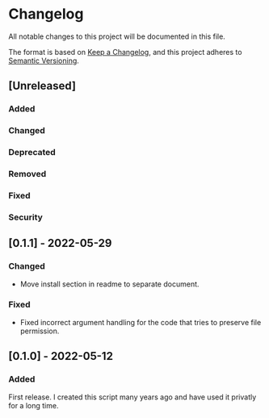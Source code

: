 # Changelog

All notable changes to this project will be documented in this file.

The format is based on [Keep a Changelog](https://keepachangelog.com/en/1.0.0/),
and this project adheres to [Semantic Versioning](https://semver.org/spec/v2.0.0.html).

## [Unreleased]

### Added

### Changed

### Deprecated

### Removed

### Fixed

### Security

## [0.1.1] - 2022-05-29

### Changed

- Move install section in readme to separate document.

### Fixed

- Fixed incorrect argument handling for the code that tries to preserve file
  permission.

## [0.1.0] - 2022-05-12

### Added

First release. I created this script many years ago and have used it
privatly for a long time.
